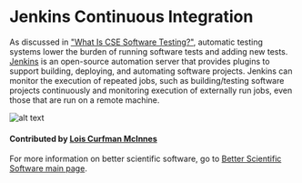 # Jenkins Continuous Integration

As discussed in ["What Is CSE Software Testing?"](WhatIsCseSwTesting.md), automatic testing systems lower the burden of running software tests and adding new tests.  [Jenkins](https://jenkins.io/ "Jenkins Homepage") is an open-source automation server that provides plugins to support building, deploying, and automating software projects. Jenkins can monitor the execution of repeated jobs, such as building/testing software projects continuously and monitoring execution of externally run jobs, even those that are run on a remote machine. 

![alt text](https://jenkins.io/images/226px-Jenkins_logo.svg.png "Jenkins Logo")

#### Contributed by [Lois Curfman McInnes](http://press3.mcs.anl.gov/curfman/ "Lois Curfman McInnes Homepage")

For more information on better scientific software, go to [Better Scientific Software main page](http://betterscientificsoftware.info).

<!--- 
Content area:  tools
Filters: reliability, testing, continuous integration 
--->
<!--- 
Categories: reliability
Topics: testing, continuous integration testing
Tags: Jenkins
Level: 2
Prerequisites: WhatIsCseSoftwareTesting.md 
Aggregate: none
--->
